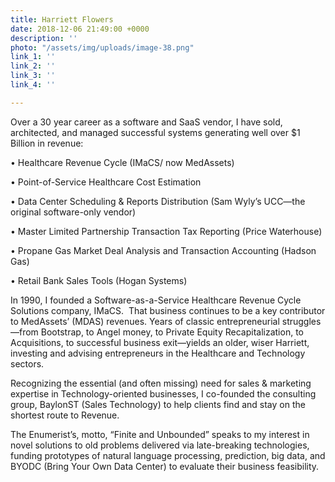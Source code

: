 ```yaml
---
title: Harriett Flowers
date: 2018-12-06 21:49:00 +0000
description: ''
photo: "/assets/img/uploads/image-38.png"
link_1: ''
link_2: ''
link_3: ''
link_4: ''

---
```

Over a 30 year career as a software and SaaS vendor, I have sold, architected, and managed successful systems generating well over $1 Billion in revenue:

• 	Healthcare Revenue Cycle (IMaCS/ now MedAssets)

• 	Point-of-Service Healthcare Cost Estimation

• 	Data Center Scheduling & Reports Distribution (Sam Wyly’s UCC—the original software-only vendor)

• 	Master Limited Partnership Transaction Tax Reporting (Price Waterhouse)

• 	Propane Gas Market Deal Analysis and Transaction Accounting (Hadson Gas)

• 	Retail Bank Sales Tools (Hogan Systems)

In 1990, I founded a Software-as-a-Service Healthcare Revenue Cycle Solutions company, IMaCS.  That business continues to be a key contributor to MedAssets’ (MDAS) revenues. Years of classic entrepreneurial struggles—from Bootstrap, to Angel money, to Private Equity Recapitalization, to Acquisitions, to successful business exit—yields an older, wiser Harriett, investing and advising entrepreneurs in the Healthcare and Technology sectors.

Recognizing the essential (and often missing) need for sales & marketing expertise in Technology-oriented businesses, I co-founded the consulting group, BaylonST (Sales Technology) to help clients find and stay on the shortest route to Revenue.

The Enumerist’s, motto, “Finite and Unbounded” speaks to my interest in novel solutions to old problems delivered via late-breaking technologies, funding prototypes of natural language processing, prediction, big data, and BYODC (Bring Your Own Data Center) to evaluate their business feasibility.
